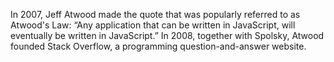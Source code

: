
In 2007, Jeff Atwood made the quote that was popularly referred to as Atwood's Law: “Any application that can be written in JavaScript, will eventually be written in JavaScript.” In 2008, together with Spolsky, Atwood founded Stack Overflow, a programming question-and-answer website.
